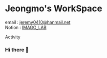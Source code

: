 # Jeongmo's WorkSpace

email : jeremy0410@hanmail.net  
Notion : [IMAGO_LAB](https://debonair-diagram-1c3.notion.site/IMAGO-LAB-fe9b427453b041dc83db36ccb704e868)

Activity

### Hi there 👋



<!--
**JeongmoRyu/JeongmoRYU** is a ✨ _special_ ✨ repository because its `README.md` (this file) appears on your GitHub profile.

Here are some ideas to get you started:

- 🔭 I’m currently working on ...
- 🌱 I’m currently learning ...
- 👯 I’m looking to collaborate on ...
- 🤔 I’m looking for help with ...
- 💬 Ask me about ...
- 📫 How to reach me: ...
- 😄 Pronouns: ...
- ⚡ Fun fact: ...
-->
